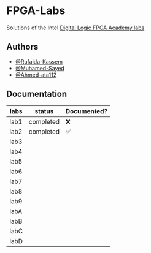 
# FPGA-Labs
Solutions of the Intel [Digital Logic FPGA Academy labs ](https://fpgacademy.org/courses.html)

## Authors

- [@Rufaida-Kassem](https://www.github.com/Rufaida-Kassem)
- [@Muhamed-Sayed](https://www.github.com/Muhamed-Sayed)
- [@Ahmed-ata112](https://www.github.com/Ahmed-ata112)



## Documentation

| labs | status    | Documented? |
|------|-----------|-------------|
| lab1 | completed | ❌           |
| lab2 | completed | ✅           |
| lab3 |           |             |
| lab4 |           |             |
| lab5 |           |             |
| lab6 |           |             |
| lab7 |           |             |
| lab8 |           |             |
| lab9 |           |             |
| labA |           |             |
| labB |           |             |
| labC |           |             |
| labD |           |             |
